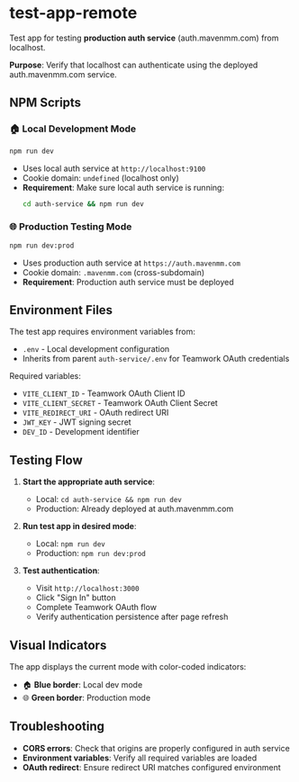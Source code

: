 # test-app-remote

Test app for testing **production auth service** (auth.mavenmm.com) from localhost.

**Purpose**: Verify that localhost can authenticate using the deployed auth.mavenmm.com service.

## NPM Scripts

### 🏠 Local Development Mode
```bash
npm run dev
```
- Uses local auth service at `http://localhost:9100`
- Cookie domain: `undefined` (localhost only)
- **Requirement**: Make sure local auth service is running:
  ```bash
  cd auth-service && npm run dev
  ```

### 🌐 Production Testing Mode
```bash
npm run dev:prod
```
- Uses production auth service at `https://auth.mavenmm.com`
- Cookie domain: `.mavenmm.com` (cross-subdomain)
- **Requirement**: Production auth service must be deployed

## Environment Files

The test app requires environment variables from:
- `.env` - Local development configuration
- Inherits from parent `auth-service/.env` for Teamwork OAuth credentials

Required variables:
- `VITE_CLIENT_ID` - Teamwork OAuth Client ID
- `VITE_CLIENT_SECRET` - Teamwork OAuth Client Secret
- `VITE_REDIRECT_URI` - OAuth redirect URI
- `JWT_KEY` - JWT signing secret
- `DEV_ID` - Development identifier

## Testing Flow

1. **Start the appropriate auth service**:
   - Local: `cd auth-service && npm run dev`
   - Production: Already deployed at auth.mavenmm.com

2. **Run test app in desired mode**:
   - Local: `npm run dev`
   - Production: `npm run dev:prod`

3. **Test authentication**:
   - Visit `http://localhost:3000`
   - Click "Sign In" button
   - Complete Teamwork OAuth flow
   - Verify authentication persistence after page refresh

## Visual Indicators

The app displays the current mode with color-coded indicators:
- 🏠 **Blue border**: Local dev mode
- 🌐 **Green border**: Production mode

## Troubleshooting

- **CORS errors**: Check that origins are properly configured in auth service
- **Environment variables**: Verify all required variables are loaded
- **OAuth redirect**: Ensure redirect URI matches configured environment